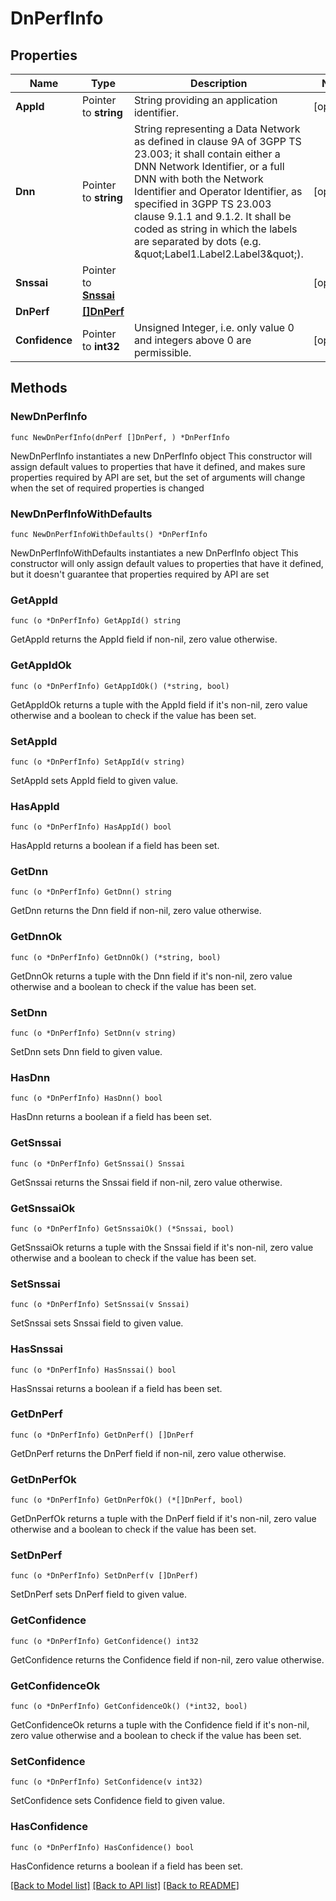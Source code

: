 # DnPerfInfo

## Properties

Name | Type | Description | Notes
------------ | ------------- | ------------- | -------------
**AppId** | Pointer to **string** | String providing an application identifier. | [optional] 
**Dnn** | Pointer to **string** | String representing a Data Network as defined in clause 9A of 3GPP TS 23.003; it shall contain either a DNN Network Identifier, or a full DNN with both the Network Identifier and Operator Identifier, as specified in 3GPP TS 23.003 clause 9.1.1 and 9.1.2. It shall be coded as string in which the labels are separated by dots (e.g. \&quot;Label1.Label2.Label3\&quot;). | [optional] 
**Snssai** | Pointer to [**Snssai**](Snssai.md) |  | [optional] 
**DnPerf** | [**[]DnPerf**](DnPerf.md) |  | 
**Confidence** | Pointer to **int32** | Unsigned Integer, i.e. only value 0 and integers above 0 are permissible. | [optional] 

## Methods

### NewDnPerfInfo

`func NewDnPerfInfo(dnPerf []DnPerf, ) *DnPerfInfo`

NewDnPerfInfo instantiates a new DnPerfInfo object
This constructor will assign default values to properties that have it defined,
and makes sure properties required by API are set, but the set of arguments
will change when the set of required properties is changed

### NewDnPerfInfoWithDefaults

`func NewDnPerfInfoWithDefaults() *DnPerfInfo`

NewDnPerfInfoWithDefaults instantiates a new DnPerfInfo object
This constructor will only assign default values to properties that have it defined,
but it doesn't guarantee that properties required by API are set

### GetAppId

`func (o *DnPerfInfo) GetAppId() string`

GetAppId returns the AppId field if non-nil, zero value otherwise.

### GetAppIdOk

`func (o *DnPerfInfo) GetAppIdOk() (*string, bool)`

GetAppIdOk returns a tuple with the AppId field if it's non-nil, zero value otherwise
and a boolean to check if the value has been set.

### SetAppId

`func (o *DnPerfInfo) SetAppId(v string)`

SetAppId sets AppId field to given value.

### HasAppId

`func (o *DnPerfInfo) HasAppId() bool`

HasAppId returns a boolean if a field has been set.

### GetDnn

`func (o *DnPerfInfo) GetDnn() string`

GetDnn returns the Dnn field if non-nil, zero value otherwise.

### GetDnnOk

`func (o *DnPerfInfo) GetDnnOk() (*string, bool)`

GetDnnOk returns a tuple with the Dnn field if it's non-nil, zero value otherwise
and a boolean to check if the value has been set.

### SetDnn

`func (o *DnPerfInfo) SetDnn(v string)`

SetDnn sets Dnn field to given value.

### HasDnn

`func (o *DnPerfInfo) HasDnn() bool`

HasDnn returns a boolean if a field has been set.

### GetSnssai

`func (o *DnPerfInfo) GetSnssai() Snssai`

GetSnssai returns the Snssai field if non-nil, zero value otherwise.

### GetSnssaiOk

`func (o *DnPerfInfo) GetSnssaiOk() (*Snssai, bool)`

GetSnssaiOk returns a tuple with the Snssai field if it's non-nil, zero value otherwise
and a boolean to check if the value has been set.

### SetSnssai

`func (o *DnPerfInfo) SetSnssai(v Snssai)`

SetSnssai sets Snssai field to given value.

### HasSnssai

`func (o *DnPerfInfo) HasSnssai() bool`

HasSnssai returns a boolean if a field has been set.

### GetDnPerf

`func (o *DnPerfInfo) GetDnPerf() []DnPerf`

GetDnPerf returns the DnPerf field if non-nil, zero value otherwise.

### GetDnPerfOk

`func (o *DnPerfInfo) GetDnPerfOk() (*[]DnPerf, bool)`

GetDnPerfOk returns a tuple with the DnPerf field if it's non-nil, zero value otherwise
and a boolean to check if the value has been set.

### SetDnPerf

`func (o *DnPerfInfo) SetDnPerf(v []DnPerf)`

SetDnPerf sets DnPerf field to given value.


### GetConfidence

`func (o *DnPerfInfo) GetConfidence() int32`

GetConfidence returns the Confidence field if non-nil, zero value otherwise.

### GetConfidenceOk

`func (o *DnPerfInfo) GetConfidenceOk() (*int32, bool)`

GetConfidenceOk returns a tuple with the Confidence field if it's non-nil, zero value otherwise
and a boolean to check if the value has been set.

### SetConfidence

`func (o *DnPerfInfo) SetConfidence(v int32)`

SetConfidence sets Confidence field to given value.

### HasConfidence

`func (o *DnPerfInfo) HasConfidence() bool`

HasConfidence returns a boolean if a field has been set.


[[Back to Model list]](../README.md#documentation-for-models) [[Back to API list]](../README.md#documentation-for-api-endpoints) [[Back to README]](../README.md)


